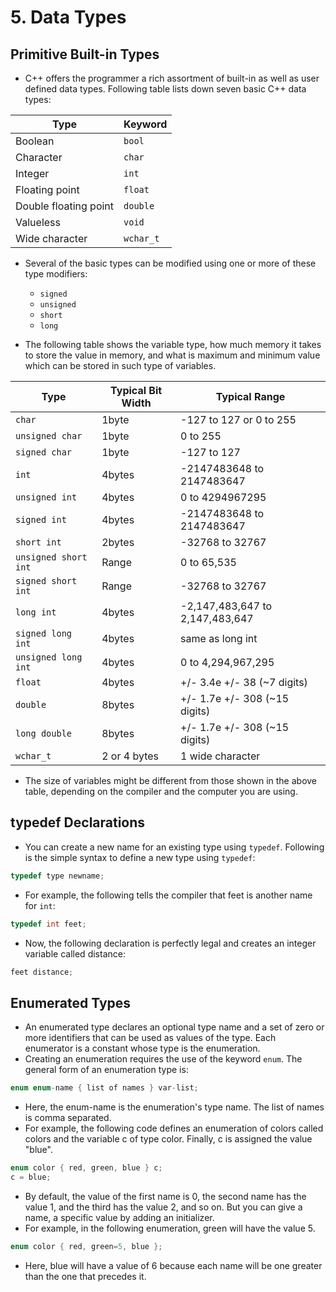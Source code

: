 # 5. Data Types

## Primitive Built-in Types

- C++ offers the programmer a rich assortment of built-in as well as user defined data types. Following table lists down seven basic C++ data types:

| Type                  | Keyword   |
| --------------------- | --------- |
| Boolean               | `bool`    |
| Character             | `char`    |
| Integer               | `int`     |
| Floating point        | `float`   |
| Double floating point | `double`  |
| Valueless             | `void`    |
| Wide character        | `wchar_t` |
- Several of the basic types can be modified using one or more of these type modifiers:
	- `signed`
	- `unsigned`
	- `short`
	- `long`

- The following table shows the variable type, how much memory it takes to store the value in memory, and what is maximum and minimum value which can be stored in such type of variables.

| Type                 | Typical Bit Width | Typical Range                   |
| -------------------- | ----------------- | ------------------------------- |
| `char`               | 1byte             | -127 to 127 or 0 to 255         |
| `unsigned char`      | 1byte             | 0 to 255                        |
| `signed char`        | 1byte             | -127 to 127                     |
| `int`                | 4bytes            | -2147483648 to 2147483647       |
| `unsigned int`       | 4bytes            | 0 to 4294967295                 |
| `signed int`         | 4bytes            | -2147483648 to 2147483647       |
| `short int`          | 2bytes            | -32768 to 32767                 |
| `unsigned short int` | Range             | 0 to 65,535                     |
| `signed short int`   | Range             | -32768 to 32767                 |
| `long int`           | 4bytes            | -2,147,483,647 to 2,147,483,647 |
| `signed long int`    | 4bytes            | same as long int                |
| `unsigned long int`  | 4bytes            | 0 to 4,294,967,295              |
| `float`              | 4bytes            | +/- 3.4e +/- 38 (~7 digits)     |
| `double`             | 8bytes            | +/- 1.7e +/- 308 (~15 digits)   |
| `long double`        | 8bytes            | +/- 1.7e +/- 308 (~15 digits)   |
| `wchar_t`            | 2 or 4 bytes      | 1 wide character                |

- The size of variables might be different from those shown in the above table, depending on the compiler and the computer you are using.

## typedef Declarations

- You can create a new name for an existing type using `typedef`. Following is the simple syntax to define a new type using `typedef`:
```cpp
typedef type newname;
```

- For example, the following tells the compiler that feet is another name for `int`:
```cpp
typedef int feet;
```

- Now, the following declaration is perfectly legal and creates an integer variable called distance:
```cpp
feet distance;
```

## Enumerated Types

- An enumerated type declares an optional type name and a set of zero or more identifiers that can be used as values of the type. Each enumerator is a constant whose type is the enumeration.
- Creating an enumeration requires the use of the keyword `enum`. The general form of an enumeration type is:
```cpp
enum enum-name { list of names } var-list;
```

- Here, the enum-name is the enumeration's type name. The list of names is comma separated.
- For example, the following code defines an enumeration of colors called colors and the variable c of type color. Finally, c is assigned the value "blue".
```cpp
enum color { red, green, blue } c;
c = blue;
```

- By default, the value of the first name is 0, the second name has the value 1, and the third has the value 2, and so on. But you can give a name, a specific value by adding an initializer.
-  For example, in the following enumeration, green will have the value 5.
```cpp
enum color { red, green=5, blue };
```

- Here, blue will have a value of 6 because each name will be one greater than the one that precedes it.